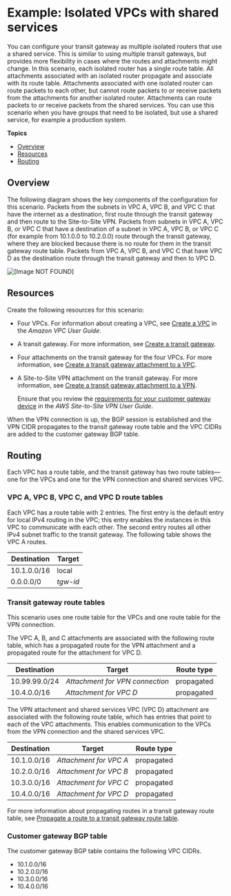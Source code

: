 # Example: Isolated VPCs with shared services<a name="transit-gateway-isolated-shared"></a>

You can configure your transit gateway as multiple isolated routers that use a shared service\. This is similar to using multiple transit gateways, but provides more flexibility in cases where the routes and attachments might change\. In this scenario, each isolated router has a single route table\. All attachments associated with an isolated router propagate and associate with its route table\. Attachments associated with one isolated router can route packets to each other, but cannot route packets to or receive packets from the attachments for another isolated router\. Attachments can route packets to or receive packets from the shared services\. You can use this scenario when you have groups that need to be isolated, but use a shared service, for example a production system\.

**Topics**
+ [Overview](#Ttransit-gateway-isolated-shared-overview)
+ [Resources](#transit-gateway-isolated-shared-resources)
+ [Routing](#transit-gateway-isolated-shared-routes)

## Overview<a name="Ttransit-gateway-isolated-shared-overview"></a>

The following diagram shows the key components of the configuration for this scenario\. Packets from the subnets in VPC A, VPC B, and VPC C that have the internet as a destination, first route through the transit gateway and then route to the Site\-to\-Site VPN\. Packets from subnets in VPC A, VPC B, or VPC C that have a destination of a subnet in VPC A, VPC B, or VPC C \(for example from 10\.1\.0\.0 to 10\.2\.0\.0\) route through the transit gateway, where they are blocked because there is no route for them in the transit gateway route table\. Packets from VPC A, VPC B, and VPC C that have VPC D as the destination route through the transit gateway and then to VPC D\.

![\[Image NOT FOUND\]](http://docs.aws.amazon.com/vpc/latest/tgw/images/transit-gateway-isolated_shared.png)

## Resources<a name="transit-gateway-isolated-shared-resources"></a>

Create the following resources for this scenario:
+ Four VPCs\. For information about creating a VPC, see [Create a VPC](https://docs.aws.amazon.com/vpc/latest/userguide/working-with-vpcs.html#Create-VPC) in the *Amazon VPC User Guide*\.
+ A transit gateway\. For more information, see [Create a transit gateway](https://docs.aws.amazon.com/vpc/latest/tgw/tgw-transit-gateways.html)\.
+ Four attachments on the transit gateway for the four VPCs\. For more information, see [Create a transit gateway attachment to a VPC](tgw-vpc-attachments.md#create-vpc-attachment)\.
+ A Site\-to\-Site VPN attachment on the transit gateway\. For more information, see [Create a transit gateway attachment to a VPN](tgw-vpn-attachments.md#create-vpn-attachment)\.

  Ensure that you review the [requirements for your customer gateway device](https://docs.aws.amazon.com/vpn/latest/s2svpn/your-cgw.html#CGRequirements) in the *AWS Site\-to\-Site VPN User Guide*\.

When the VPN connection is up, the BGP session is established and the VPN CIDR propagates to the transit gateway route table and the VPC CIDRs are added to the customer gateway BGP table\.

## Routing<a name="transit-gateway-isolated-shared-routes"></a>

Each VPC has a route table, and the transit gateway has two route tables—one for the VPCs and one for the VPN connection and shared services VPC\.

### VPC A, VPC B, VPC C, and VPC D route tables<a name="transit-gateway-isolated-shared-route-tables"></a>

Each VPC has a route table with 2 entries\. The first entry is the default entry for local IPv4 routing in the VPC; this entry enables the instances in this VPC to communicate with each other\. The second entry routes all other IPv4 subnet traffic to the transit gateway\. The following table shows the VPC A routes\.


| Destination | Target | 
| --- | --- | 
|  10\.1\.0\.0/16  |  local  | 
| 0\.0\.0\.0/0 |  *tgw\-id*  | 

### Transit gateway route tables<a name="transit-gateway-isolated-shared-route-table-tgw-route-table"></a>

This scenario uses one route table for the VPCs and one route table for the VPN connection\. 

The VPC A, B, and C attachments are associated with the following route table, which has a propagated route for the VPN attachment and a propagated route for the attachment for VPC D\.


| Destination | Target | Route type | 
| --- | --- | --- | 
| 10\.99\.99\.0/24 | *Attachment for VPN connection* |  propagated  | 
| 10\.4\.0\.0/16 |  *Attachment for VPC D*  |  propagated  | 

The VPN attachment and shared services VPC \(VPC D\) attachment are associated with the following route table, which has entries that point to each of the VPC attachments\. This enables communication to the VPCs from the VPN connection and the shared services VPC\.


| Destination | Target | Route type | 
| --- | --- | --- | 
|  10\.1\.0\.0/16  |  *Attachment for VPC A*  |  propagated  | 
|  10\.2\.0\.0/16  |  *Attachment for VPC B*  |  propagated  | 
|  10\.3\.0\.0/16  |  *Attachment for VPC C*  |  propagated  | 
| 10\.4\.0\.0/16 | *Attachment for VPC D* | propagated | 

For more information about propagating routes in a transit gateway route table, see [Propagate a route to a transit gateway route table](tgw-route-tables.md#enable-tgw-route-propagation)\.

### Customer gateway BGP table<a name="transit-gateway-isolated-shared-route-table-bgp-table"></a>

The customer gateway BGP table contains the following VPC CIDRs\.
+ 10\.1\.0\.0/16
+ 10\.2\.0\.0/16
+ 10\.3\.0\.0/16
+ 10\.4\.0\.0/16